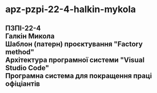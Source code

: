# apz-pzpi-22-4-halkin-mykola  
ПЗПІ-22-4  
Галкін Микола  
Шаблон (патерн) проєктування "Factory method"  
Архітектура програмної системи "Visual Studio Code"  
Програмна система для покращення праці офіціантів  
---  

